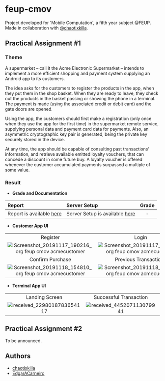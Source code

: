 # feup-cmov
Project developed for 'Mobile Computation', a fifth year subject @FEUP. Made in collaboration with [@chaotixkilla](https://github.com/chaotixkilla).

## Practical Assignment \#1

### Theme

A supermarket – call it the Acme Electronic Supermarket – intends to implement a more efficient shopping and payment system supplying an Android app to its customers.

The idea asks for the customers to register the products in the app, when they put them in the shop basket. When they are ready to leave, they check out the products in the basket passing or showing the phone in a terminal. The payment is made (using the associated credit or debit card) and the gate doors are opened.

Using the app, the customers should first make a registration (only once when they use the app for the first time) in the supermarket remote service, supplying personal data and payment card data for payments. Also, an asymmetric cryptographic key pair is generated, being the private key securely stored in the device.

At any time, the app should be capable of consulting past transactions’ information, and retrieve available emitted loyalty vouchers, that can concede a discount in some future buy. A loyalty voucher is offered whenever the customer accumulated payments surpassed a multiple of some value.

### Result

* __Grade and Documentation__

| Report | Server Setup | Grade |
|:- |:- |:-:|
| Report is available [here](https://github.com/EdgarACarneiro/feup-cmov/blob/master/AcmeSupermarket/docs/report.pdf) | Server Setup is available [here](https://github.com/EdgarACarneiro/feup-cmov/tree/master/AcmeSupermarket/server) | - |

* __Customer App UI__

| | | |
|:-:|:-:|:-:|
| Register | Login | Main Menu |
| ![Screenshot_20191117_190216_org feup cmov acmecustomer](https://user-images.githubusercontent.com/22712373/69869952-39188200-12a6-11ea-9133-f2597c448f09.jpg) | ![Screenshot_20191117_185602_org feup cmov acmecustomer](https://user-images.githubusercontent.com/22712373/69869951-39188200-12a6-11ea-9ea7-ea0d34653f76.jpg) | ![Screenshot_20191117_190939_org feup cmov acmecustomer](https://user-images.githubusercontent.com/22712373/69869953-39188200-12a6-11ea-9965-dfc85df80a61.jpg) |
| Confirm Purchase | Previous Transactions | Checkout |
| ![Screenshot_20191118_154810_org feup cmov acmecustomer](https://user-images.githubusercontent.com/22712373/69869955-39b11880-12a6-11ea-8ba3-b8f7b831cbc8.jpg) | ![Screenshot_20191118_154946_org feup cmov acmecustomer](https://user-images.githubusercontent.com/22712373/69869956-39b11880-12a6-11ea-86d8-e1fffce87a8b.jpg) | ![Screenshot_20191118_154708_org feup cmov acmecustomer](https://user-images.githubusercontent.com/22712373/69869954-39188200-12a6-11ea-8e6c-eae9cd8a7086.jpg) |

* __Terminal App UI__

| | | |
|:-:|:-:|:-:|
| Landing Screen | Successful Transaction | Error on Transaction | 
| ![received_2298018783654117](https://user-images.githubusercontent.com/22712373/69869950-387feb80-12a6-11ea-832c-b632882d11de.png) | ![received_445207113079941](https://user-images.githubusercontent.com/22712373/69869947-37e75500-12a6-11ea-9c3b-85cb00b57f4e.png) | ![received_458530121440994](https://user-images.githubusercontent.com/22712373/69869948-387feb80-12a6-11ea-9c82-87c68d9cca33.png) |

## Practical Assignment \#2

To be announced.

## Authors
* [chaotixkilla](https://github.com/chaotixkilla)
* [EdgarACarneiro](https://github.com/EdgarACarneiro)
